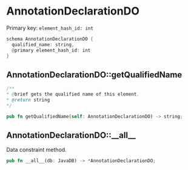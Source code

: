 # AnnotationDeclarationDO

Primary key: `element_hash_id: int`

```rust
schema AnnotationDeclarationDO {
  qualified_name: string,
  @primary element_hash_id: int
}
```
## AnnotationDeclarationDO::getQualifiedName

```java
/**
* @brief gets the qualified name of this element.
* @return string
*/
```
```rust
pub fn getQualifiedName(self: AnnotationDeclarationDO) -> string;
```
## AnnotationDeclarationDO::\_\_all\_\_

Data constraint method.

```rust
pub fn __all__(db: JavaDB) -> *AnnotationDeclarationDO;
```
